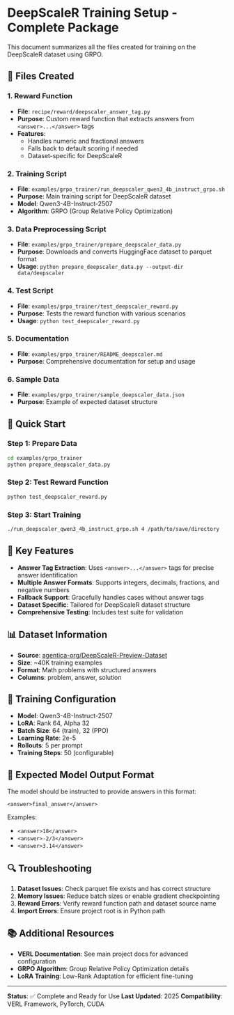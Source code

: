 # DeepScaleR Training Setup - Complete Package

This document summarizes all the files created for training on the DeepScaleR dataset using GRPO.

## 📁 Files Created

### 1. **Reward Function**
- **File**: `recipe/reward/deepscaler_answer_tag.py`
- **Purpose**: Custom reward function that extracts answers from `<answer>...</answer>` tags
- **Features**: 
  - Handles numeric and fractional answers
  - Falls back to default scoring if needed
  - Dataset-specific for DeepScaleR

### 2. **Training Script**
- **File**: `examples/grpo_trainer/run_deepscaler_qwen3_4b_instruct_grpo.sh`
- **Purpose**: Main training script for DeepScaleR dataset
- **Model**: Qwen3-4B-Instruct-2507
- **Algorithm**: GRPO (Group Relative Policy Optimization)

### 3. **Data Preprocessing Script**
- **File**: `examples/grpo_trainer/prepare_deepscaler_data.py`
- **Purpose**: Downloads and converts HuggingFace dataset to parquet format
- **Usage**: `python prepare_deepscaler_data.py --output-dir data/deepscaler`

### 4. **Test Script**
- **File**: `examples/grpo_trainer/test_deepscaler_reward.py`
- **Purpose**: Tests the reward function with various scenarios
- **Usage**: `python test_deepscaler_reward.py`

### 5. **Documentation**
- **File**: `examples/grpo_trainer/README_deepscaler.md`
- **Purpose**: Comprehensive documentation for setup and usage

### 6. **Sample Data**
- **File**: `examples/grpo_trainer/sample_deepscaler_data.json`
- **Purpose**: Example of expected dataset structure

## 🚀 Quick Start

### Step 1: Prepare Data
```bash
cd examples/grpo_trainer
python prepare_deepscaler_data.py
```

### Step 2: Test Reward Function
```bash
python test_deepscaler_reward.py
```

### Step 3: Start Training
```bash
./run_deepscaler_qwen3_4b_instruct_grpo.sh 4 /path/to/save/directory
```

## 🔧 Key Features

- **Answer Tag Extraction**: Uses `<answer>...</answer>` tags for precise answer identification
- **Multiple Answer Formats**: Supports integers, decimals, fractions, and negative numbers
- **Fallback Support**: Gracefully handles cases without answer tags
- **Dataset Specific**: Tailored for DeepScaleR dataset structure
- **Comprehensive Testing**: Includes test suite for validation

## 📊 Dataset Information

- **Source**: [agentica-org/DeepScaleR-Preview-Dataset](https://huggingface.co/datasets/agentica-org/DeepScaleR-Preview-Dataset)
- **Size**: ~40K training examples
- **Format**: Math problems with structured answers
- **Columns**: problem, answer, solution

## 🎯 Training Configuration

- **Model**: Qwen3-4B-Instruct-2507
- **LoRA**: Rank 64, Alpha 32
- **Batch Size**: 64 (train), 32 (PPO)
- **Learning Rate**: 2e-5
- **Rollouts**: 5 per prompt
- **Training Steps**: 50 (configurable)

## 📝 Expected Model Output Format

The model should be instructed to provide answers in this format:
```
<answer>final_answer</answer>
```

Examples:
- `<answer>18</answer>`
- `<answer>-2/3</answer>`
- `<answer>3.14</answer>`

## 🔍 Troubleshooting

1. **Dataset Issues**: Check parquet file exists and has correct structure
2. **Memory Issues**: Reduce batch sizes or enable gradient checkpointing
3. **Reward Errors**: Verify reward function path and dataset source name
4. **Import Errors**: Ensure project root is in Python path

## 📚 Additional Resources

- **VERL Documentation**: See main project docs for advanced configuration
- **GRPO Algorithm**: Group Relative Policy Optimization details
- **LoRA Training**: Low-Rank Adaptation for efficient fine-tuning

---

**Status**: ✅ Complete and Ready for Use
**Last Updated**: 2025
**Compatibility**: VERL Framework, PyTorch, CUDA
